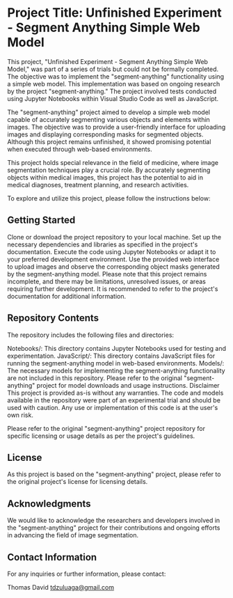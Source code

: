 # Project Title: Unfinished Experiment - Segment Anything Simple Web Model
This project, "Unfinished Experiment - Segment Anything Simple Web Model," was part of a series of trials but could not be formally completed. The objective was to implement the "segment-anything" functionality using a simple web model. This implementation was based on ongoing research by the project "segment-anything." The project involved tests conducted using Jupyter Notebooks within Visual Studio Code as well as JavaScript.

The "segment-anything" project aimed to develop a simple web model capable of accurately segmenting various objects and elements within images. The objective was to provide a user-friendly interface for uploading images and displaying corresponding masks for segmented objects. Although this project remains unfinished, it showed promising potential when executed through web-based environments.

This project holds special relevance in the field of medicine, where image segmentation techniques play a crucial role. By accurately segmenting objects within medical images, this project has the potential to aid in medical diagnoses, treatment planning, and research activities.

To explore and utilize this project, please follow the instructions below:

## Getting Started
Clone or download the project repository to your local machine.
Set up the necessary dependencies and libraries as specified in the project's documentation.
Execute the code using Jupyter Notebooks or adapt it to your preferred development environment.
Use the provided web interface to upload images and observe the corresponding object masks generated by the segment-anything model.
Please note that this project remains incomplete, and there may be limitations, unresolved issues, or areas requiring further development. It is recommended to refer to the project's documentation for additional information.

## Repository Contents
The repository includes the following files and directories:

Notebooks/: This directory contains Jupyter Notebooks used for testing and experimentation.
JavaScript/: This directory contains JavaScript files for running the segment-anything model in web-based environments.
Models/: The necessary models for implementing the segment-anything functionality are not included in this repository. Please refer to the original "segment-anything" project for model downloads and usage instructions.
Disclaimer
This project is provided as-is without any warranties. The code and models available in the repository were part of an experimental trial and should be used with caution. Any use or implementation of this code is at the user's own risk.

Please refer to the original "segment-anything" project repository for specific licensing or usage details as per the project's guidelines.

## License
As this project is based on the "segment-anything" project, please refer to the original project's license for licensing details.

## Acknowledgments
We would like to acknowledge the researchers and developers involved in the "segment-anything" project for their contributions and ongoing efforts in advancing the field of image segmentation.

## Contact Information
For any inquiries or further information, please contact:

Thomas David 
tdzuluaga@gmail.com
